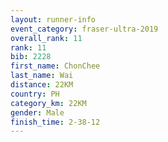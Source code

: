 ```yaml
---
layout: runner-info 
event_category: fraser-ultra-2019 
overall_rank: 11
rank: 11
bib: 2228
first_name: ChonChee
last_name: Wai
distance: 22KM
country: PH
category_km: 22KM
gender: Male
finish_time: 2-38-12
---
```


